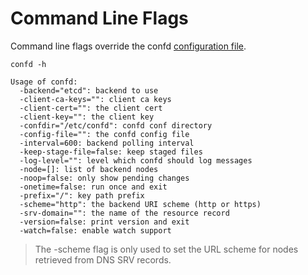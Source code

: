 # Command Line Flags

Command line flags override the confd [configuration file](configuration-guide.md).

```
confd -h
```

```Text
Usage of confd:
  -backend="etcd": backend to use
  -client-ca-keys="": client ca keys
  -client-cert="": the client cert
  -client-key="": the client key
  -confdir="/etc/confd": confd conf directory
  -config-file="": the confd config file
  -interval=600: backend polling interval
  -keep-stage-file=false: keep staged files
  -log-level="": level which confd should log messages
  -node=[]: list of backend nodes
  -noop=false: only show pending changes
  -onetime=false: run once and exit
  -prefix="/": key path prefix
  -scheme="http": the backend URI scheme (http or https)
  -srv-domain="": the name of the resource record
  -version=false: print version and exit
  -watch=false: enable watch support
```

> The -scheme flag is only used to set the URL scheme for nodes retrieved from DNS SRV records.

